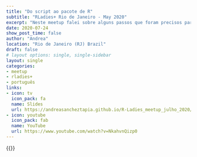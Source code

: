 ```yaml
---
title: "Do script ao pacote de R"
subtitle: "RLadies+ Rio de Janeiro - May 2020"
excerpt: "Neste meetup falei sobre alguns passos que foram precisos para transformar uma série de scripts em um pacote funcional de R"
date: 2020-07-24
show_post_time: false
author: "Andrea"
location: "Rio de Janeiro (RJ) Brazil"
draft: false
# layout options: single, single-sidebar
layout: single
categories:
- meetup
- rladies+
- português
links:
- icon: tv
  icon_pack: fa
  name: Slides
  url: https://andreasancheztapia.github.io/R-Ladies_meetup_julho_2020/#1
- icon: youtube
  icon_pack: fab
  name: YouTube
  url: https://www.youtube.com/watch?v=NkahvnQizp0
---
```


{{<youtube NkahvnQizp0>}}


